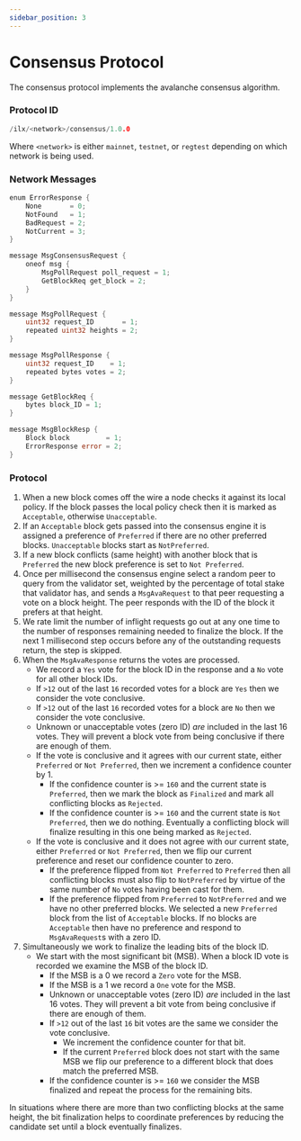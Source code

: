 ```yaml
---
sidebar_position: 3
---
```


# Consensus Protocol

The consensus protocol implements the avalanche consensus algorithm.

### Protocol ID

```go
/ilx/<network>/consensus/1.0.0
```
Where `<network>` is either `mainnet`, `testnet`, or `regtest` depending on which
network is being used.

### Network Messages
```go
enum ErrorResponse {
    None       = 0;
    NotFound   = 1;
    BadRequest = 2;
    NotCurrent = 3;
}

message MsgConsensusRequest {
    oneof msg {
        MsgPollRequest poll_request = 1;
        GetBlockReq get_block = 2;
    }
}

message MsgPollRequest {
    uint32 request_ID       = 1;
    repeated uint32 heights = 2;
}

message MsgPollResponse {
    uint32 request_ID    = 1;
    repeated bytes votes = 2;
}

message GetBlockReq {
    bytes block_ID = 1;
}

message MsgBlockResp {
    Block block         = 1;
    ErrorResponse error = 2;
}

```

### Protocol

1. When a new block comes off the wire a node checks it against its local policy. If the block passes the local policy
check then it is marked as `Acceptable`, otherwise `Unacceptable`.
2. If an `Acceptable` block gets passed into the consensus engine it is assigned a preference of `Preferred` if there are no
other preferred blocks. `Unacceptable` blocks start as `NotPreferred`.
3. If a new block conflicts (same height) with another block that is `Preferred` the new block preference is set to `Not Preferred`.
4. Once per millisecond the consensus engine select a random peer to query from the validator set, weighted by the percentage of
total stake that validator has, and sends a `MsgAvaRequest` to that peer requesting a vote on a block height. The peer responds 
with the ID of the block it prefers at that height.
5. We rate limit the number of inflight requests go out at any one time to the number of responses remaining needed to finalize the block. 
If the next 1 millisecond step occurs before any of the outstanding requests return, the step is skipped.
6. When the `MsgAvaResponse` returns the votes are processed. 
    - We record a `Yes` vote for the block ID in the response and a `No` vote for all other block IDs.
    - If `>12` out of the last `16` recorded votes for a block are `Yes` then we consider the vote conclusive.
    - If `>12` out of the last `16` recorded votes for a block are `No` then we consider the vote conclusive.
    - Unknown or unacceptable votes (zero ID) *are* included in the last 16 votes. They will prevent a block vote from being conclusive
   if there are enough of them.
    - If the vote is conclusive and it agrees with our current state, either `Preferred` or `Not Preferred`, then we
   increment a confidence counter by 1.
      - If the confidence counter is >= `160` and the current state is `Preferred`, then we mark the block as `Finalized` and
      mark all conflicting blocks as `Rejected`.
      - If the confidence counter is >= `160` and the current state is `Not Preferred`, then we do nothing. Eventually a
      conflicting block will finalize resulting in this one being marked as `Rejected`.
    - If the vote is conclusive and it does not agree with our current state, either `Preferred` or `Not Preferred`, then
   we flip our current preference and reset our confidence counter to zero. 
      - If the preference flipped from `Not Preferred` to `Preferred` then all conflicting blocks must also flip to `NotPreferred`
      by virtue of the same number of `No` votes having been cast for them.
      - If the preference flipped from `Preferred` to `NotPreferred` and we have no other preferred blocks. We selected a
      new `Preferred` block from the list of `Acceptable` blocks. If no blocks are `Acceptable` then have no preference and
      respond to `MsgAvaRequest`s with a zero ID.
7. Simultaneously we work to finalize the leading bits of the block ID. 
   - We start with the most significant bit (MSB). When a block ID vote is recorded we examine the MSB of the block ID.
     - If the MSB is a 0 we record a `Zero` vote for the MSB.
     - If the MSB is a 1 we record a `One` vote for the MSB.
     - Unknown or unacceptable votes (zero ID)  *are* included in the last 16 votes. They will prevent a bit vote from being conclusive
     if there are enough of them.
     - If `>12` out of the last `16` bit votes are the same we consider the vote conclusive.
       - We increment the confidence counter for that bit.
       - If the current `Preferred` block does not start with the same MSB we flip our preference to a different block
       that does match the preferred MSB.
     - If the confidence counter is >= `160` we consider the MSB finalized and repeat the process for the remaining bits.

In situations where there are more than two conflicting blocks at the same height, the bit finalization helps to coordinate
preferences by reducing the candidate set until a block eventually finalizes. 


    